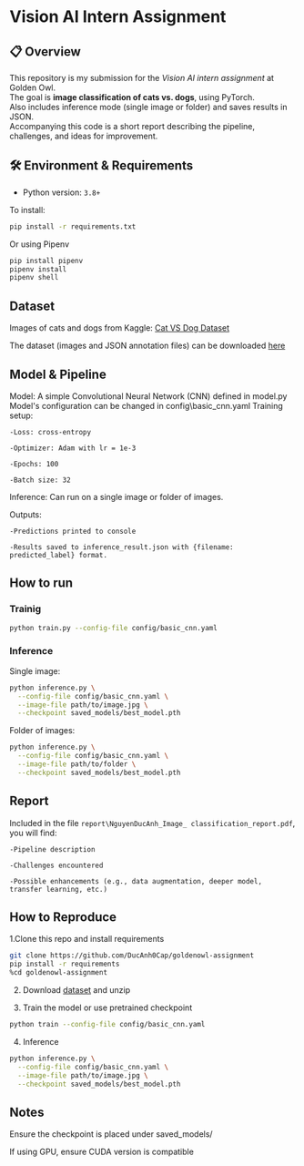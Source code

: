 # Vision AI Intern Assignment

## 📋 Overview

This repository is my submission for the *Vision AI intern assignment* at Golden Owl.  
The goal is **image classification of cats vs. dogs**, using PyTorch.  
Also includes inference mode (single image or folder) and saves results in JSON.  
Accompanying this code is a short report describing the pipeline, challenges, and ideas for improvement.

## 🛠 Environment & Requirements
- Python version: `3.8+` 

To install:
```bash
pip install -r requirements.txt
```
Or using Pipenv

```bash
pip install pipenv
pipenv install
pipenv shell
```

## Dataset
Images of cats and dogs from Kaggle: [Cat VS Dog Dataset](https://www.kaggle.com/datasets/karakaggle/kaggle-cat-vs-dog-dataset)

The dataset (images and JSON annotation files) can be downloaded [here](https://drive.google.com/file/d/1Fz_lRpogpOLHERh2znfiYy3Bg7ncKAoN/view?usp=sharing)

## Model & Pipeline
Model: A simple Convolutional Neural Network (CNN) defined in model.py
Model's configuration can be changed in config\basic_cnn.yaml
Training setup:

    -Loss: cross-entropy

    -Optimizer: Adam with lr = 1e-3

    -Epochs: 100

    -Batch size: 32

Inference: Can run on a single image or folder of images.

Outputs:

    -Predictions printed to console

    -Results saved to inference_result.json with {filename: predicted_label} format.

## How to run
### Trainig
```bash
python train.py --config-file config/basic_cnn.yaml
```

### Inference
Single image:
```bash
python inference.py \
  --config-file config/basic_cnn.yaml \
  --image-file path/to/image.jpg \
  --checkpoint saved_models/best_model.pth

```

Folder of images:
```bash
python inference.py \
  --config-file config/basic_cnn.yaml \
  --image-file path/to/folder \
  --checkpoint saved_models/best_model.pth
```

## Report
Included in the file `report\NguyenDucAnh_Image_ classification_report.pdf`, you will find:

    -Pipeline description 

    -Challenges encountered

    -Possible enhancements (e.g., data augmentation, deeper model, transfer learning, etc.)

## How to Reproduce
1.Clone this repo and install requirements
```bash
git clone https://github.com/DucAnh0Cap/goldenowl-assignment
pip install -r requirements
%cd goldenowl-assignment
```
2. Download [dataset](https://drive.google.com/file/d/1Fz_lRpogpOLHERh2znfiYy3Bg7ncKAoN/view?usp=sharing) and unzip

3. Train the model or use pretrained checkpoint
```bash
python train --config-file config/basic_cnn.yaml
```

4. Inference
```bash
python inference.py \
  --config-file config/basic_cnn.yaml \
  --image-file path/to/image.jpg \
  --checkpoint saved_models/best_model.pth
```

## Notes
Ensure the checkpoint is placed under saved_models/

If using GPU, ensure CUDA version is compatible